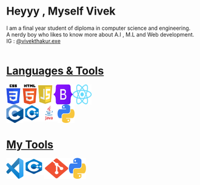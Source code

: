 <h1>Heyyy ,  Myself Vivek</h1> 
<p>I am a final year student of diploma in computer science and engineering.         
<br>A nerdy boy who likes to know more about A.I , M.L and Web development.
<br> IG : <a href="https://www.instagram.com/vivekthakur.exe/">@vivekthakur.exe</p>

<div style="display:flex"><h1>Languages & Tools</h1></div>

<div style="display:flex">
<img src="Daco.png" width="80px">
<img src="js.png" width="45px">
<img src="Bootstrap_logo.svg.png" width="50px">
<img src="React-icon.svg" width="50px">
</div>


<div style="display:flex">
<img src="C_Programming_Language.svg" width="45px">
<img src="cpp.png" width="45px" height="45px">
<img src="java.png" width="45px" height="45px">
<img src="py.png" width="45px">
</div>

<div style="display:flex"><h1>My Tools</h1></div>
<div style="display:flex">
<img src="VS_Code.png" width="45px">
<img src="cpp.png" width="55px" height="45px">
<img src="Git_icon.svg.png" width="65px" height="55px">
<img src="py.png" width="45px">
</div>
